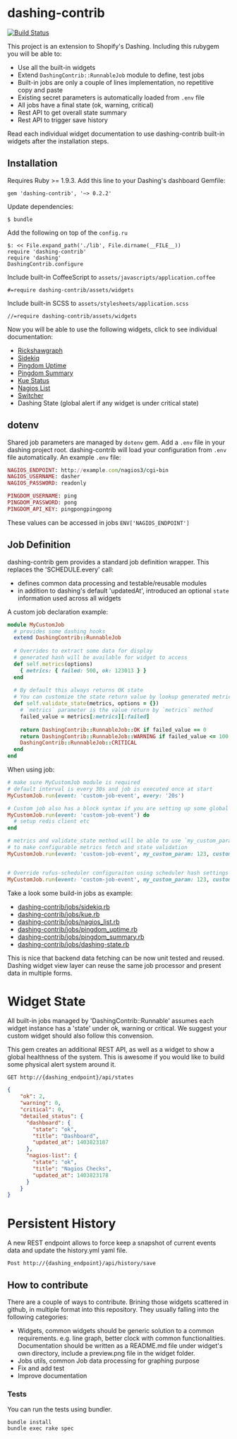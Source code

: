 # dashing-contrib 

[![Build Status](https://travis-ci.org/QubitProducts/dashing-contrib.svg?branch=master)](https://travis-ci.org/QubitProducts/dashing-contrib)


This project is an extension to Shopify's Dashing. Including this rubygem you will be able to:

 * Use all the built-in widgets
 * Extend `DashingContrib::RunnableJob` module to define, test jobs
 * Built-in jobs are only a couple of lines implementation, no repetitive copy and paste
 * Existing secret parameters is automatically loaded from `.env` file
 * All jobs have a final state (ok, warning, critical)
 * Rest API to get overall state summary
 * Rest API to trigger save history
 
Read each individual widget documentation to use dashing-contrib built-in widgets after the installation steps.

## Installation
Requires Ruby >= 1.9.3. Add this line to your Dashing's dashboard Gemfile:

    gem 'dashing-contrib', '~> 0.2.2'

Update dependencies:

    $ bundle

Add the following on top of the `config.ru`

    $: << File.expand_path('./lib', File.dirname(__FILE__))
    require 'dashing-contrib'
    require 'dashing'
    DashingContrib.configure
    
Include built-in CoffeeScript to `assets/javascripts/application.coffee`

    #=require dashing-contrib/assets/widgets

Include built-in SCSS to `assets/stylesheets/application.scss`

    //=require dashing-contrib/assets/widgets

Now you will be able to use the following widgets, click to see individual documentation:

 * [Rickshawgraph](https://github.com/QubitProducts/dashing-contrib/wiki/Widget:-Rickshawgraph)
 * [Sidekiq](https://github.com/QubitProducts/dashing-contrib/wiki/Widget:-Sidekiq)
 * [Pingdom Uptime](https://github.com/QubitProducts/dashing-contrib/wiki/Widget:-Pingdom-Uptime)
 * [Pingdom Summary](https://github.com/QubitProducts/dashing-contrib/wiki/Widget:-Pingdom-Summary)
 * [Kue Status](https://github.com/QubitProducts/dashing-contrib/wiki/Widget:-Kue-Status)
 * [Nagios List](https://github.com/QubitProducts/dashing-contrib/wiki/Widget:-Nagios-List)
 * [Switcher](https://github.com/QubitProducts/dashing-contrib/wiki/Widget:-Switcher)
 * Dashing State (global alert if any widget is under critical state)

## dotenv

Shared job parameters are managed by `dotenv` gem. Add a `.env` file in your dashing project root. dashing-contrib will load your configuration from `.env` file automatically. An example `.env` file:

```ruby
NAGIOS_ENDPOINT: http://example.com/nagios3/cgi-bin
NAGIOS_USERNAME: dasher
NAGIOS_PASSWORD: readonly

PINGDOM_USERNAME: ping
PINGDOM_PASSWORD: pong
PINGDOM_API_KEY: pingpongpingpong
```

These values can be accessed in jobs `ENV['NAGIOS_ENDPOINT']`


## Job Definition

dashing-contrib gem provides a standard job definition wrapper. This replaces the 'SCHEDULE.every' call:

 * defines common data processing and testable/reusable modules
 * in addition to dashing's default 'updatedAt', introduced an optional `state` information used across all widgets
 

A custom job declaration example:

```ruby
module MyCustomJob
  # provides some dashing hooks 
  extend DashingContrib::RunnableJob
  
  # Overrides to extract some data for display
  # generated hash will be available for widget to access
  def self.metrics(options)
    { metrics: { failed: 500, ok: 123013 } }
  end
  
  # By default this always returns OK state
  # You can customize the state return value by lookup generated metrics and user provided options 
  def self.validate_state(metrics, options = {})
    # `metrics` parameter is the value return by `metrics` method
    failed_value = metrics[:metrics][:failed]
    
    return DashingContrib::RunnableJob::OK if failed_value == 0
    return DashingContrib::RunnableJob::WARNING if failed_value <= 100
    DashingContrib::RunnableJob::CRITICAL
  end
end
```

When using job:
```ruby
# make sure MyCustomJob module is required
# default interval is every 30s and job is executed once at start
MyCustomJob.run(event: 'custom-job-event', every: '20s')

# Custom job also has a block syntax if you are setting up some global settings
MyCustomJob.run(event: 'custom-job-event') do
  # setup redis client etc
end

# metrics and validate_state method will be able to use `my_custom_param` and `custom_threshold`
# to make configurable metrics fetch and state validation
MyCustomJob.run(event: 'custom-job-event', my_custom_param: 123, custom_threshold: 3)


# Override rufus-scheduler configuraiton using scheduler hash settings
MyCustomJob.run(event: 'custom-job-event', my_custom_param: 123, custom_threshold: 3, scheduler: { first_in: 10 })
```


Take a look some build-in jobs as example:

 * [dashing-contrib/jobs/sidekiq.rb](https://github.com/QubitProducts/dashing-contrib/blob/master/lib/dashing-contrib/jobs/sidekiq.rb)
 * [dashing-contrib/jobs/kue.rb](https://github.com/QubitProducts/dashing-contrib/blob/master/lib/dashing-contrib/jobs/kue.rb)
 * [dashing-contrib/jobs/nagios_list.rb](https://github.com/QubitProducts/dashing-contrib/blob/master/lib/dashing-contrib/jobs/nagios_list.rb)
 * [dashing-contrib/jobs/pingdom_uptime.rb](https://github.com/QubitProducts/dashing-contrib/blob/master/lib/dashing-contrib/jobs/pingdom_uptime.rb)
 * [dashing-contrib/jobs/pingdom_summary.rb](https://github.com/QubitProducts/dashing-contrib/blob/master/lib/dashing-contrib/jobs/pingdom_summary.rb)
 * [dashing-contrib/jobs/dashing-state.rb](https://github.com/QubitProducts/dashing-contrib/blob/master/lib/dashing-contrib/jobs/dashing-state.rb)
 
This is nice that backend data fetching can be now unit tested and reused. Dashing widget view layer can reuse the same job processor and present data in multiple forms. 


# Widget State

All built-in jobs managed by 'DashingContrib::Runnable' assumes each widget instance has a 'state' under ok, warning or critical. We suggest your custom widget should also follow this convension.

This gem creates an additional REST API, as well as a widget to show a global healthness of the system. This is awesome if you would like to build some physical alert system around it.

`GET http://{dashing_endpoint}/api/states`

```json
{
    "ok": 2,
    "warning": 0,
    "critical": 0,
    "detailed_status": {
      "dashboard": {
        "state": "ok",
        "title": "Dashboard",
        "updated_at": 1403823187
      },
      "nagios-list": {
        "state": "ok",
        "title": "Nagios Checks",
        "updated_at": 1403823178
      }
    }
}
```

# Persistent History

A new REST endpoint allows to force keep a snapshot of current events data and update the history.yml yaml file. 

`Post http://{dashing_endpoint}/api/history/save`


## How to contribute

There are a couple of ways to contribute. Brining those widgets scattered in github, in multiple format into this repository. They usually falling into the following categories:

 * Widgets, common widgets should be generic solution to a common requirements. e.g. line graph, better clock with common functionalities. Documentation should be written as a README.md file under widget's own directory, include a preview.png file in the widget folder.
 * Jobs utils, common Job data processing for graphing purpose 
 * Fix and add test
 * Improve documentation

### Tests

You can run the tests using bundler.

```shell
bundle install
bundle exec rake spec
```
